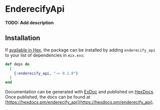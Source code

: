 # EnderecifyApi

**TODO: Add description**

## Installation

If [available in Hex](https://hex.pm/docs/publish), the package can be installed
by adding `enderecify_api` to your list of dependencies in `mix.exs`:

```elixir
def deps do
  [
    {:enderecify_api, "~> 0.1.0"}
  ]
end
```

Documentation can be generated with [ExDoc](https://github.com/elixir-lang/ex_doc)
and published on [HexDocs](https://hexdocs.pm). Once published, the docs can
be found at [https://hexdocs.pm/enderecify_api](https://hexdocs.pm/enderecify_api).

